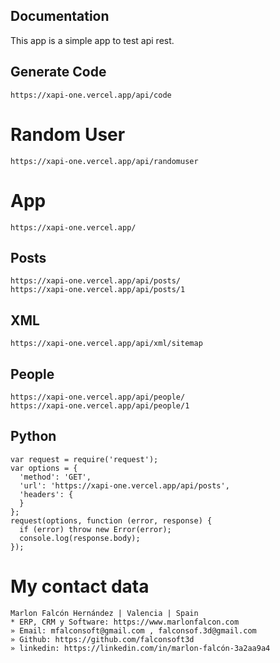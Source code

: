 ## Documentation
This app is a simple app to test api rest.


## Generate Code
```
https://xapi-one.vercel.app/api/code
```

# Random User
```
https://xapi-one.vercel.app/api/randomuser
```

# App
```
https://xapi-one.vercel.app/
```

## Posts
```
https://xapi-one.vercel.app/api/posts/
https://xapi-one.vercel.app/api/posts/1
```

## XML
```
https://xapi-one.vercel.app/api/xml/sitemap
```

## People
```
https://xapi-one.vercel.app/api/people/
https://xapi-one.vercel.app/api/people/1
```

## Python
```
var request = require('request');
var options = {
  'method': 'GET',
  'url': 'https://xapi-one.vercel.app/api/posts',
  'headers': {
  }
};
request(options, function (error, response) {
  if (error) throw new Error(error);
  console.log(response.body);
});
```

# My contact data
```
Marlon Falcón Hernández | Valencia | Spain
* ERP, CRM y Software: https://www.marlonfalcon.com
» Email: mfalconsoft@gmail.com , falconsof.3d@gmail.com
» Github: https://github.com/falconsoft3d
» linkedin: https://linkedin.com/in/marlon-falcón-3a2aa9a4
```


